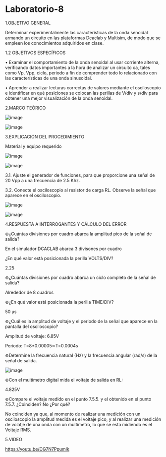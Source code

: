 
# Laboratorio-8

1.OBJETIVO GENERAL

Determinar experimentalmente las características de la onda senoidal armando un circuito en las plataformas Dcaclab y Multisim, de modo que se empleen los conocimientos adquiridos en clase.

1.2 OBJETIVOS ESPECÍFICOS

• Examinar el comportamiento de la onda senoidal al usar corriente alterna, verificando datos importantes a la hora de analizar un circuito ca, tales como Vp, Vpp, ciclo, periodo a fin de comprender todo lo relacionado con las características de una onda sinusoidal.

• Aprender a realizar lecturas correctas de valores mediante el osciloscopio e identificar en qué posiciones se colocan las perillas de V/div y s/div para obtener una mejor visualización de la onda senoidal.

2.MARCO TEÓRICO

![image](https://user-images.githubusercontent.com/105291794/186002408-118f0d5a-bf1f-4ff8-8359-072fb36c49e7.png)

![image](https://user-images.githubusercontent.com/105291794/186002466-90780da9-8c8b-42e6-94d0-7e9aa8d9ed80.png)

3.EXPLICACIÓN DEL PROCEDIMIENTO

Material y equipo requerido

![image](https://user-images.githubusercontent.com/105291794/186002645-f05e298a-012f-4176-992f-3f2590db3f94.png)

![image](https://user-images.githubusercontent.com/105291794/186002766-584a4a4c-893d-4438-be70-c3fc03ef7868.png)

3.1. Ajuste el generador de funciones, para que proporcione una señal de 20 Vpp a
una frecuencia de 2.5 Khz.

3.2. Conecte el osciloscopio al resistor de carga RL. Observe la señal que aparece en
el osciloscopio.

![image](https://user-images.githubusercontent.com/105386939/186031982-a3f940f2-653b-45d7-9971-4f94c2f710c6.png)

![image](https://user-images.githubusercontent.com/105386939/186032429-f7cbd266-29a5-4e4f-a3be-69ec12a9bf86.png)

4.RESPUESTA A INTERROGANTES Y CÁLCULO DEL ERROR

⊛¿Cuántas divisiones por cuadro abarca la amplitud pico de la señal de salida?

En el simulador DCACLAB abarca 3 divisones por cuadro

¿En qué valor está posicionada la perilla VOLTS/DIV?

2.25

⊛¿Cuántas divisiones por cuadro abarca un ciclo completo de la señal de salida?

Alrededor de 8 cuadros

⊛¿En qué valor está posicionada la perilla TIME/DIV?

50 μs

⊛¿Cuál es la amplitud de voltaje y el periodo de la señal que aparece en la pantalla del osciloscopio?

Amplitud de voltaje: 6.85V

Periodo: T=8*0.00005➾T=0.0004s

⊛Determine la frecuencia natural (Hz) y la frecuencia angular (rad/s) de la señal de
salida.

![image](https://user-images.githubusercontent.com/105386939/186041156-7a8f5fbe-e856-4884-80cc-31cf62dd17bb.png)

⊛Con el multímetro digital mida el voltaje de salida en RL:

4.825V

⊛Compare el voltaje medido en el punto 7.5.5. y el obtenido en el punto 7.5.7.
¿Coinciden? No ¿Por qué?

No coinciden ya que, al momento de realizar una medición con un osciloscopio la amplitud medida es el voltaje pico, y al realizar una medición de volatje de una onda con un multímetro, lo que se esta midiendo es el Voltaje RMS.

5.VIDEO

https://youtu.be/CG7N7PpumIk


